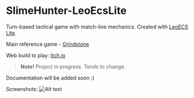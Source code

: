 # SlimeHunter-LeoEcsLite
Turn-based tactical game with match-line mechanics. Created with [LeoECS Lite](https://github.com/Leopotam/ecslite).

Main reference game - [Grindstone](https://store.steampowered.com/app/1818690/Grindstone/)

Web build to play: [Itch.io](https://jimboa.itch.io/slime-hunter-leoecslite)

> **Note!** Project in progress. Tends to change.

Documentation will be added soon :)

Screenshots:
![Alt text](https://github.com/JimboA/SlimeHunter-LeoEcsLite/Screenshot_1.png?raw=true)
